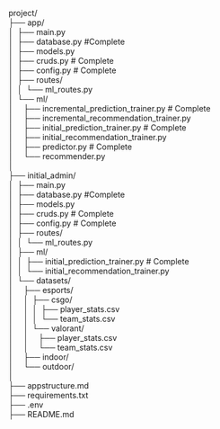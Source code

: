 project/
<br>├── app/
<br>│&ensp;├── main.py
<br>│&ensp;├── database.py #Complete
<br>│&ensp;├── models.py
<br>│&ensp;├── cruds.py # Complete
<br>│&ensp;├── config.py # Complete
<br>│&ensp;├── routes/
<br>│&ensp;│&ensp;└── ml_routes.py
<br>│&ensp;└──  ml/
<br>│&ensp; &ensp;├── incremental_prediction_trainer.py # Complete
<br>│&ensp; &ensp;├── incremental_recommendation_trainer.py
<br>│&ensp; &ensp;├── initial_prediction_trainer.py # Complete
<br>│&ensp; &ensp;├── initial_recommendation_trainer.py
<br>│&ensp; &ensp;├── predictor.py # Complete
<br>│&ensp; &ensp;└── recommender.py
<br>│
<br>├── initial_admin/
<br>│&ensp;├── main.py
<br>│&ensp;├── database.py #Complete
<br>│&ensp;├── models.py
<br>│&ensp;├── cruds.py # Complete
<br>│&ensp;├── config.py # Complete
<br>│&ensp;├── routes/
<br>│&ensp;│&ensp;└── ml_routes.py
<br>│&ensp;├── ml/
<br>│&ensp;│&ensp;├── initial_prediction_trainer.py # Complete
<br>│&ensp;│&ensp;└── initial_recommendation_trainer.py
<br>│&ensp;└──  datasets/
<br>│&ensp; &ensp;├── esports/
<br>│&ensp; &ensp;│&ensp;├── csgo/
<br>│&ensp; &ensp;│&ensp;│&ensp;├── player_stats.csv
<br>│&ensp; &ensp;│&ensp;│&ensp;└── team_stats.csv
<br>│&ensp; &ensp;│&ensp;└── valorant/
<br>│&ensp; &ensp;│&ensp; &ensp;├── player_stats.csv
<br>│&ensp; &ensp;│&ensp; &ensp;└── team_stats.csv
<br>│&ensp; &ensp;├── indoor/
<br>│&ensp; &ensp;└── outdoor/
<br>│
<br>├── appstructure.md
<br>├── requirements.txt
<br>├── .env
<br>├── README.md
